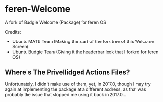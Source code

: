 # feren-Welcome
A fork of Budgie Welcome (Package) for feren OS


Credits:
- Ubuntu MATE Team (Making the start of the fork tree of this Welcome Screen)
- Ubuntu Budgie Team (Giving it the headerbar look that I forked for feren OS)

<h2>Where's The Privellidged Actions Files?</h2>
Unfortunately, I didn't make use of them, yet, in 2017.0, though I may try again at implementing the package at a different address, as that was probably the issue that stopped me using it back in 2017.0...
